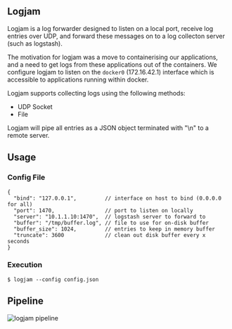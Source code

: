 Logjam
------

Logjam is a log forwarder designed to listen on a local port, receive log entries over UDP, and forward
these messages on to a log collecton server (such as logstash).

The motivation for logjam was a move to containerising our applications, and a need to get logs from these
applications out of the containers. We configure logjam to listen on the `docker0` (172.16.42.1) interface which is
accessible to applications running within docker.

Logjam supports collecting logs using the following methods:

 - UDP Socket
 - File

Logjam will pipe all entries as a JSON object terminated with "\n" to a remote server.

Usage
-----

### Config File

    {
      "bind": "127.0.0.1",         // interface on host to bind (0.0.0.0 for all)
      "port": 1470,                // port to listen on locally
      "server": "10.1.1.10:1470",  // logstash server to forward to
      "buffer": "/tmp/buffer.log", // file to use for on-disk buffer
      "buffer_size": 1024,         // entries to keep in memory buffer
      "truncate": 3600             // clean out disk buffer every x seconds
    }

### Execution

    $ logjam --config config.json

Pipeline
--------

![logjam pipeline](https://i.imgur.com/4e5sowg.png)

